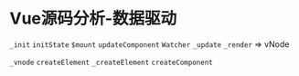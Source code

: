 # Vue源码分析-数据驱动

`_init`
`initState`
`$mount`
`updateComponent`
`Watcher`
`_update`
`_render` => vNode

`_vnode`
`createElement`
`_createElement`
`createComponent`